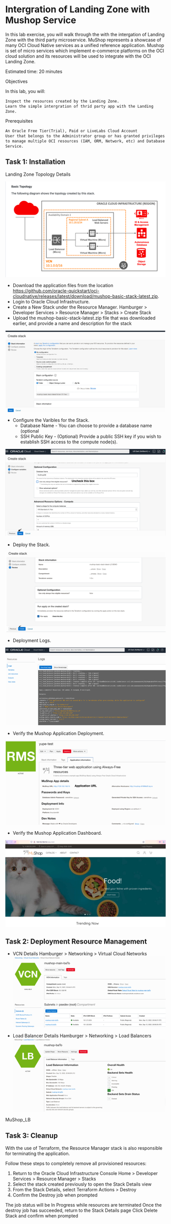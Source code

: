 
# Intergration of Landing Zone with Mushop Service

In this lab exercise, you will walk through the with the intergation of Landing Zone with the third party microservice.  MuShop represents a showcase of many OCI Cloud Native services as a unified reference application. Mushop is set of micro services which implement e-commerce platforms on the OCI cloud solution and its resources will be used to integrate with the OCI Landing Zone.


Estimated time: 20 minutes

Objectives

In this lab, you will:

    Inspect the resources created by the Landing Zone.
    Learn the simple intergration of thrid party app with the Landing Zone.

Prerequisites

    An Oracle Free Tier(Trial), Paid or LiveLabs Cloud Account
    User that belongs to the Administrator group or has granted privileges to manage multiple OCI resources (IAM, ORM, Network, etc) and Database        Service.

## Task 1: Installation

Landing Zone Topology Details

![Topology](.//images/Mushop_Topo.png)

*	Download the application files from the location https://github.com/oracle-quickstart/oci-cloudnative/releases/latest/download/mushop-basic-stack-latest.zip. 
*  Login to Oracle Cloud Infrastructure.
* Create a New Stack under the Resource Manager. 
    Hamburger > Developer Services > Resource Manager > Stacks > Create Stack
* Upload the mushop-basic-stack-latest.zip file that was downloaded earlier, and provide a name and description for the stack

![Stack Definition](.//images/Mushop_install_1.png)

* Configure the Varibles for the Stack.
    *	Database Name - You can choose to provide a database name (optional
    *	SSH Public Key - (Optional) Provide a public SSH key if you wish to establish SSH access to the compute node(s).

![Stack Varible Definition](.//images/Mushop_install_2.png)

* Deploy the Stack.

![Stack Deployment](.//images/Mushop_install_3.png)

* Deployment Logs.

![Stack Deployment](.//images/MuShop_Log.png)

* Verify the Mushop Application Deployment.

![Mushop Application Info](.//images/Mushop_Application.png)

* Verify the Mushop Application Dashboard.

![Mushop DashBoard](.//images/MuShop_Application_URL.png)

## Task 2: Deployment Resource Management

* VCN Details
Hamburger > Networking > Virtual Cloud Networks
![VCN Info](.//images/mushop_vcn_info.png)

* Load Balancer Details
Hamburger > Networking > Load Balancers
![Load Balancer Info](.//images/MuShop_LB.png)

MuShop_LB



## Task 3: Cleanup

With the use of Terraform, the Resource Manager stack is also responsible for terminating the application.

Follow these steps to completely remove all provisioned resources:

1) Return to the Oracle Cloud Infrastructure Console
    Home > Developer Services > Resource Manager > Stacks
2) Select the stack created previously to open the Stack Details view
3) From the Stack Details, select Terraform Actions > Destroy
4) Confirm the Destroy job when prompted

The job status will be In Progress while resources are terminated
Once the destroy job has succeeded, return to the Stack Details page
Click Delete Stack and confirm when prompted
